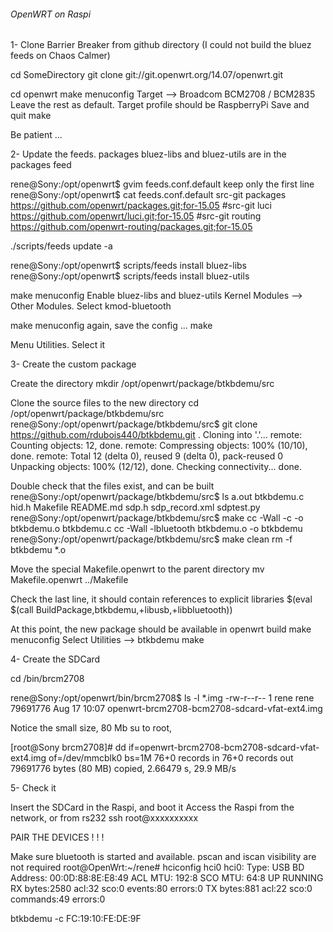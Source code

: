 ######  OpenWRT on Raspi

1- Clone Barrier Breaker from github directory
(I could not build the bluez feeds on Chaos Calmer)

cd SomeDirectory
git clone git://git.openwrt.org/14.07/openwrt.git

cd openwrt
make menuconfig
Target --> Broadcom BCM2708 / BCM2835
Leave the rest as default. Target profile should be RaspberryPi
Save and quit
make

Be patient ...

2- Update the feeds. packages bluez-libs and bluez-utils are in the packages feed

rene@Sony:/opt/openwrt$ gvim feeds.conf.default 
keep only the first line
rene@Sony:/opt/openwrt$ cat feeds.conf.default 
src-git packages https://github.com/openwrt/packages.git;for-15.05
#src-git luci https://github.com/openwrt/luci.git;for-15.05
#src-git routing https://github.com/openwrt-routing/packages.git;for-15.05

./scripts/feeds update -a

rene@Sony:/opt/openwrt$ scripts/feeds install bluez-libs
rene@Sony:/opt/openwrt$ scripts/feeds install bluez-utils



make menuconfig
Enable bluez-libs and bluez-utils
Kernel Modules --> Other Modules. Select kmod-bluetooth 

make menuconfig again, save the config ...
make

Menu Utilities. Select it



3- Create the custom package

Create the directory
mkdir /opt/openwrt/package/btkbdemu/src

Clone the source files to the new directory
cd /opt/openwrt/package/btkbdemu/src
rene@Sony:/opt/openwrt/package/btkbdemu/src$ git clone https://github.com/rdubois440/btkbdemu.git .
Cloning into '.'...
remote: Counting objects: 12, done.
remote: Compressing objects: 100% (10/10), done.
remote: Total 12 (delta 0), reused 9 (delta 0), pack-reused 0
Unpacking objects: 100% (12/12), done.
Checking connectivity... done.



Double check that the files exist, and can be built
rene@Sony:/opt/openwrt/package/btkbdemu/src$ ls
a.out  btkbdemu.c  hid.h  Makefile  README.md  sdp.h  sdp_record.xml  sdptest.py
rene@Sony:/opt/openwrt/package/btkbdemu/src$ make 
cc -Wall   -c -o btkbdemu.o btkbdemu.c
cc -Wall -lbluetooth btkbdemu.o  -o btkbdemu 
rene@Sony:/opt/openwrt/package/btkbdemu/src$ make clean
rm -f btkbdemu  *.o 

Move the special Makefile.openwrt to the parent directory
mv Makefile.openwrt ../Makefile

Check the last line, it should contain references to explicit libraries
$(eval $(call BuildPackage,btkbdemu,+libusb,+libbluetooth))


At this point, the new package should be available in openwrt build
make menuconfig Select Utilities --> btkbdemu
make

4- Create the SDCard

cd /bin/brcm2708

rene@Sony:/opt/openwrt/bin/brcm2708$ ls -l *.img
-rw-r--r-- 1 rene rene 79691776 Aug 17 10:07 openwrt-brcm2708-bcm2708-sdcard-vfat-ext4.img

Notice the small size, 80 Mb
su to root, 


[root@Sony brcm2708]# dd if=openwrt-brcm2708-bcm2708-sdcard-vfat-ext4.img of=/dev/mmcblk0 bs=1M
76+0 records in
76+0 records out
79691776 bytes (80 MB) copied, 2.66479 s, 29.9 MB/s

5- Check it

Insert the SDCard in the Raspi, and boot it
Access the Raspi from the network, or from rs232
ssh root@xxxxxxxxxx


PAIR THE DEVICES ! ! !

Make sure bluetooth is started and available. pscan and iscan visibility are not required
root@OpenWrt:~/rene# hciconfig hci0
hci0:   Type: USB
        BD Address: 00:0D:88:8E:E8:49 ACL MTU: 192:8 SCO MTU: 64:8
        UP RUNNING 
        RX bytes:2580 acl:32 sco:0 events:80 errors:0
        TX bytes:881 acl:22 sco:0 commands:49 errors:0



btkbdemu -c FC:19:10:FE:DE:9F

